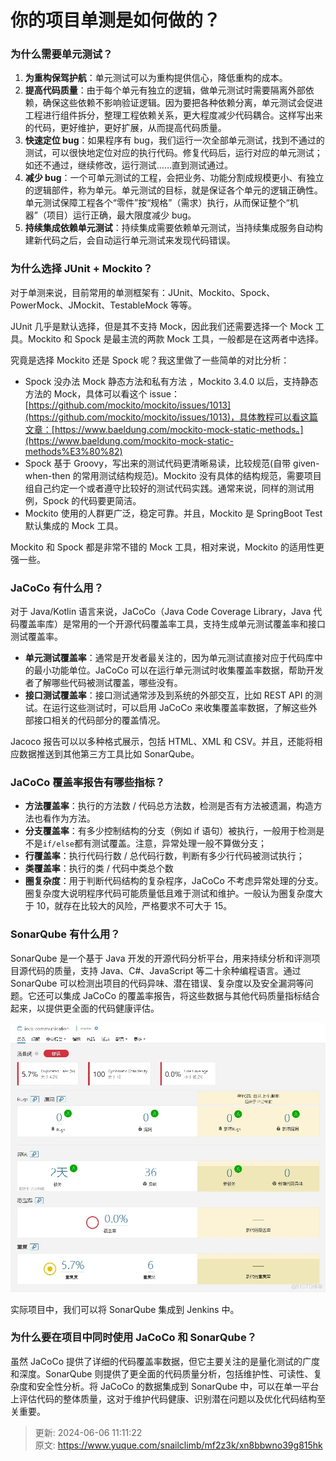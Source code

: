 # 你的项目单测是如何做的？

### 为什么需要单元测试？


1. **为重构保驾护航**：单元测试可以为重构提供信心，降低重构的成本。
2. **提高代码质量**：由于每个单元有独立的逻辑，做单元测试时需要隔离外部依赖，确保这些依赖不影响验证逻辑。因为要把各种依赖分离，单元测试会促进工程进行组件拆分，整理工程依赖关系，更大程度减少代码耦合。这样写出来的代码，更好维护，更好扩展，从而提高代码质量。
3. **快速定位 bug**：如果程序有 bug，我们运行一次全部单元测试，找到不通过的测试，可以很快地定位对应的执行代码。修复代码后，运行对应的单元测试；如还不通过，继续修改，运行测试……直到测试通过。
4. **减少 bug**：一个可单元测试的工程，会把业务、功能分割成规模更小、有独立的逻辑部件，称为单元。单元测试的目标，就是保证各个单元的逻辑正确性。单元测试保障工程各个“零件”按“规格”（需求）执行，从而保证整个“机器”（项目）运行正确，最大限度减少 bug。
5. **持续集成依赖单元测试**：持续集成需要依赖单元测试，当持续集成服务自动构建新代码之后，会自动运行单元测试来发现代码错误。



### 为什么选择 JUnit + Mockito？


对于单测来说，目前常用的单测框架有：JUnit、Mockito、Spock、PowerMock、JMockit、TestableMock 等等。



JUnit 几乎是默认选择，但是其不支持 Mock，因此我们还需要选择一个 Mock 工具。Mockito 和 Spock 是最主流的两款 Mock 工具，一般都是在这两者中选择。



究竟是选择 Mockito 还是 Spock 呢？我这里做了一些简单的对比分析：



+ Spock 没办法 Mock 静态方法和私有方法 ，Mockito 3.4.0 以后，支持静态方法的 Mock，具体可以看这个 issue：[https://github.com/mockito/mockito/issues/1013](https://github.com/mockito/mockito/issues/1013)，具体教程可以看这篇文章：[https://www.baeldung.com/mockito-mock-static-methods。](https://www.baeldung.com/mockito-mock-static-methods%E3%80%82)
+ Spock 基于 Groovy，写出来的测试代码更清晰易读，比较规范(自带 given-when-then 的常用测试结构规范)。Mockito 没有具体的结构规范，需要项目组自己约定一个或者遵守比较好的测试代码实践。通常来说，同样的测试用例，Spock 的代码要更简洁。
+ Mockito 使用的人群更广泛，稳定可靠。并且，Mockito 是 SpringBoot Test 默认集成的 Mock 工具。



Mockito 和 Spock 都是非常不错的 Mock 工具，相对来说，Mockito 的适用性更强一些。



### JaCoCo 有什么用？


对于 Java/Kotlin 语言来说，JaCoCo（Java Code Coverage Library，Java 代码覆盖率库）是常用的一个开源代码覆盖率工具，支持生成单元测试覆盖率和接口测试覆盖率。



+ **单元测试覆盖率**：通常是开发者最关注的，因为单元测试直接对应于代码库中的最小功能单位。JaCoCo 可以在运行单元测试时收集覆盖率数据，帮助开发者了解哪些代码被测试覆盖，哪些没有。
+ **接口测试覆盖率**：接口测试通常涉及到系统的外部交互，比如 REST API 的测试。在运行这些测试时，可以启用 JaCoCo 来收集覆盖率数据，了解这些外部接口相关的代码部分的覆盖情况。



Jacoco 报告可以以多种格式展示，包括 HTML、XML 和 CSV。并且，还能将相应数据推送到其他第三方工具比如 SonarQube。



### JaCoCo 覆盖率报告有哪些指标？


+ **方法覆盖率**：执行的方法数 / 代码总方法数，检测是否有方法被遗漏，构造方法也看作为方法。
+ **分支覆盖率**：有多少控制结构的分支（例如 if 语句）被执行，一般用于检测是不是`if/else`都有测试覆盖。注意，异常处理一般不算做分支；
+ **行覆盖率**：执行代码行数 / 总代码行数，判断有多少行代码被测试执行；
+ **类覆盖率**：执行的类 / 代码中类总个数
+ **圈复杂度**：用于判断代码结构的复杂程序，JaCoCo 不考虑异常处理的分支。圈复杂度大说明程序代码可能质量低且难于测试和维护。一般认为圈复杂度大于 10，就存在比较大的风险，严格要求不可大于 15。



### SonarQube 有什么用？


SonarQube 是一个基于 Java 开发的开源代码分析平台，用来持续分析和评测项目源代码的质量，支持 Java、C#、JavaScript 等二十余种编程语言。通过 SonarQube 可以检测出项目的代码异味、潜在错误、复杂度以及安全漏洞等问题。它还可以集成 JaCoCo 的覆盖率报告，将这些数据与其他代码质量指标结合起来，以提供更全面的代码健康评估。



![1717643298497-a99e0aa0-c923-41e6-80d5-2ced655b834f.png](./img/nZ9whlf7NvPR-qVN/1717643298497-a99e0aa0-c923-41e6-80d5-2ced655b834f-380500.png)



实际项目中，我们可以将 SonarQube 集成到 Jenkins 中。

### 为什么要在项目中同时使用 JaCoCo 和 SonarQube？


虽然 JaCoCo 提供了详细的代码覆盖率数据，但它主要关注的是量化测试的广度和深度。SonarQube 则提供了更全面的代码质量分析，包括维护性、可读性、复杂度和安全性分析。将 JaCoCo 的数据集成到 SonarQube 中，可以在单一平台上评估代码的整体质量，这对于维护代码健康、识别潜在问题以及优化代码结构至关重要。



> 更新: 2024-06-06 11:11:22  
> 原文: <https://www.yuque.com/snailclimb/mf2z3k/xn8bbwno39g815hk>